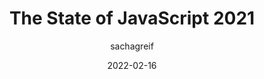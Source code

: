 ---
author: sachagreif
date: 2022-02-16
permalink: false
tags:
  - surveys
  - javascript
target_url: https://2021.stateofjs.com/
title: The State of JavaScript 2021
---